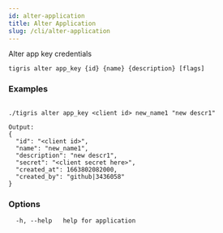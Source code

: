 ```yaml
---
id: alter-application
title: Alter Application
slug: /cli/alter-application
---
```


Alter app key credentials

```shell
tigris alter app_key {id} {name} {description} [flags]
```

### Examples

```

./tigris alter app_key <client id> new_name1 "new descr1"

Output:
{
  "id": "<client id>",
  "name": "new_name1",
  "description": "new descr1",
  "secret": "<client secret here>",
  "created_at": 1663802082000,
  "created_by": "github|3436058"
}

```

### Options

```
  -h, --help   help for application
```
